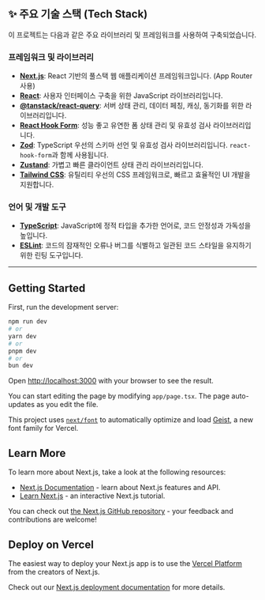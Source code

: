 ## ✨ 주요 기술 스택 (Tech Stack)

이 프로젝트는 다음과 같은 주요 라이브러리 및 프레임워크를 사용하여 구축되었습니다.

### 프레임워크 및 라이브러리

- **[Next.js](https://nextjs.org/)**: React 기반의 풀스택 웹 애플리케이션 프레임워크입니다. (App Router 사용)
- **[React](https://react.dev/)**: 사용자 인터페이스 구축을 위한 JavaScript 라이브러리입니다.
- **[@tanstack/react-query](https://tanstack.com/query/latest)**: 서버 상태 관리, 데이터 페칭, 캐싱, 동기화를 위한 라이브러리입니다.
- **[React Hook Form](https://react-hook-form.com/)**: 성능 좋고 유연한 폼 상태 관리 및 유효성 검사 라이브러리입니다.
- **[Zod](https://zod.dev/)**: TypeScript 우선의 스키마 선언 및 유효성 검사 라이브러리입니다. `react-hook-form`과 함께 사용됩니다.
- **[Zustand](https://zustand-demo.pmnd.rs/)**: 가볍고 빠른 클라이언트 상태 관리 라이브러리입니다.
- **[Tailwind CSS](https://tailwindcss.com/)**: 유틸리티 우선의 CSS 프레임워크로, 빠르고 효율적인 UI 개발을 지원합니다.

### 언어 및 개발 도구

- **[TypeScript](https://www.typescriptlang.org/)**: JavaScript에 정적 타입을 추가한 언어로, 코드 안정성과 가독성을 높입니다.
- **[ESLint](https://eslint.org/)**: 코드의 잠재적인 오류나 버그를 식별하고 일관된 코드 스타일을 유지하기 위한 린팅 도구입니다.

---

## Getting Started

First, run the development server:

```bash
npm run dev
# or
yarn dev
# or
pnpm dev
# or
bun dev
```

Open [http://localhost:3000](http://localhost:3000) with your browser to see the result.

You can start editing the page by modifying `app/page.tsx`. The page auto-updates as you edit the file.

This project uses [`next/font`](https://nextjs.org/docs/app/building-your-application/optimizing/fonts) to automatically optimize and load [Geist](https://vercel.com/font), a new font family for Vercel.

## Learn More

To learn more about Next.js, take a look at the following resources:

- [Next.js Documentation](https://nextjs.org/docs) - learn about Next.js features and API.
- [Learn Next.js](https://nextjs.org/learn) - an interactive Next.js tutorial.

You can check out [the Next.js GitHub repository](https://github.com/vercel/next.js) - your feedback and contributions are welcome!

## Deploy on Vercel

The easiest way to deploy your Next.js app is to use the [Vercel Platform](https://vercel.com/new?utm_medium=default-template&filter=next.js&utm_source=create-next-app&utm_campaign=create-next-app-readme) from the creators of Next.js.

Check out our [Next.js deployment documentation](https://nextjs.org/docs/app/building-your-application/deploying) for more details.